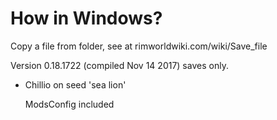 # How in Windows?

Copy a file from folder, see at rimworldwiki.com/wiki/Save_file

Version 0.18.1722 (compiled Nov 14 2017) saves only.

* Chillio on seed 'sea lion'

  ModsConfig included